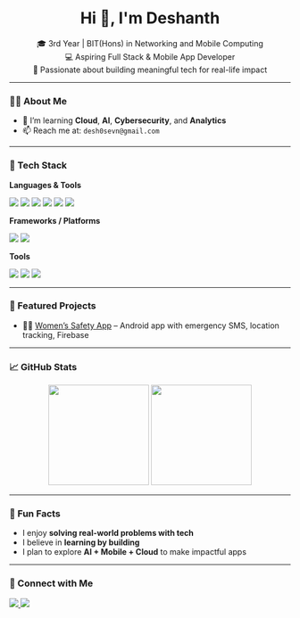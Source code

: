 <h1 align="center">Hi 👋, I'm Deshanth</h1>
<p align="center">
  🎓 3rd Year | BIT(Hons) in Networking and Mobile Computing<br>
  💻 Aspiring Full Stack & Mobile App Developer<br>
  🚀 Passionate about building meaningful tech for real-life impact
</p>

---

### 🧑‍💻 About Me
 
- 🌱 I’m learning **Cloud**, **AI**, **Cybersecurity**, and **Analytics**
- 📫 Reach me at: `desh0sevn@gmail.com` 

---

### 🚀 Tech Stack

**Languages & Tools**
<p>
  <img src="https://img.shields.io/badge/Java-ED8B00?style=for-the-badge&logo=java&logoColor=white"/>
  <img src="https://img.shields.io/badge/XML-000000?style=for-the-badge&logo=xml&logoColor=white"/>
  <img src="https://img.shields.io/badge/HTML5-e34c26?style=for-the-badge&logo=html5&logoColor=white"/>
  <img src="https://img.shields.io/badge/CSS3-1572b6?style=for-the-badge&logo=css3&logoColor=white"/>
  <img src="https://img.shields.io/badge/JavaScript-f7df1e?style=for-the-badge&logo=javascript&logoColor=black"/>
  <img src="https://img.shields.io/badge/PHP-777BB4?style=for-the-badge&logo=php&logoColor=white"/>
</p>

**Frameworks / Platforms**
<p>
  <img src="https://img.shields.io/badge/Android-3DDC84?style=for-the-badge&logo=android&logoColor=white"/>
  <img src="https://img.shields.io/badge/Firebase-FFCA28?style=for-the-badge&logo=firebase&logoColor=black"/>
</p>

**Tools**
<p>
  <img src="https://img.shields.io/badge/Git-F05032?style=for-the-badge&logo=git&logoColor=white"/>
  <img src="https://img.shields.io/badge/GitHub-181717?style=for-the-badge&logo=github&logoColor=white"/>
  <img src="https://img.shields.io/badge/VSCode-007ACC?style=for-the-badge&logo=visual-studio-code&logoColor=white"/>
</p>

---

### 📂 Featured Projects

- 👮‍♀️ [Women’s Safety App](#) – Android app with emergency SMS, location tracking, Firebase

---

### 📈 GitHub Stats

<p align="center">
  <img src="https://github-readme-stats.vercel.app/api?username=Desh07&show_icons=true&theme=radical" height="180"/>
  <img src="https://github-readme-stats.vercel.app/api/top-langs/?username=Desh07&layout=compact&theme=radical" height="180"/>
</p>

---

### 🧠 Fun Facts

- I enjoy **solving real-world problems with tech**
- I believe in **learning by building**
- I plan to explore **AI + Mobile + Cloud** to make impactful apps

---

### 🔗 Connect with Me

<p>
  <a href="https://www.linkedin.com/in/deshanth-vishvalingam-92a60a35b/" target="_blank">
    <img src="https://img.shields.io/badge/LinkedIn-blue?style=for-the-badge&logo=linkedin&logoColor=white"/>
  </a>
  <a href="mailto:desh0sevn@gmail.com">
    <img src="https://img.shields.io/badge/Email-D14836?style=for-the-badge&logo=gmail&logoColor=white"/>
  </a>
</p>
